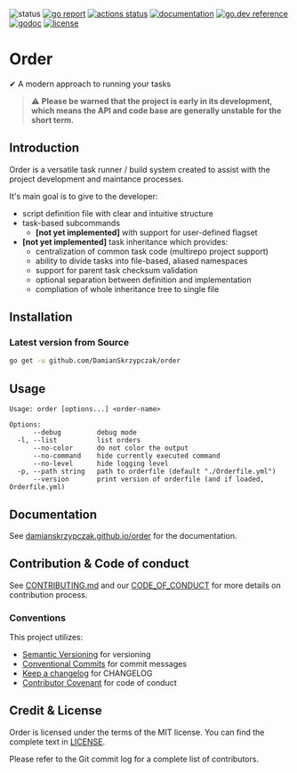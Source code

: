 ![status](https://img.shields.io/badge/status-beta-yellow.svg)
[![go report](https://goreportcard.com/badge/github.com/DamianSkrzypczak/order)](https://goreportcard.com/report/github.com/DamianSkrzypczak/order)
[![actions status](https://github.com/DamianSkrzypczak/order/workflows/Testing/badge.svg)](https://github.com/DamianSkrzypczak/order/actions)
[![documentation](https://img.shields.io/badge/documentation-reference-%234DB6AC)](https://damianskrzypczak.github.io/order)
[![go.dev reference](https://img.shields.io/badge/go.dev-reference-007d9c)](https://pkg.go.dev/github.com/DamianSkrzypczak/order)
[![godoc](https://godoc.org/github.com/DamianSkrzypczak/order?status.svg)](http://godoc.org/github.com/DamianSkrzypczak/order)
[![license](https://img.shields.io/badge/License-MIT-blue.svg)](https://github.com/DamianSkrzypczak/order/blob/master/LICENSE)


<!-- <img align="right" height="100px" src="https://raw.githubusercontent.com/DamianSkrzypczak/order/master/media/logo.png"> -->
<!-- <img alt="logo" align="right" width="350px" src="./media/logo.png"> -->

# Order
✔ A modern approach to running your tasks

> :warning: **Please be warned that the project is early in its development, which means the API and code base are generally unstable for the short term.**

## Introduction

Order is a versatile task runner / build system created to assist with the project development and maintance processes.

It's main goal is to give to the developer:
- script definition file with clear and intuitive structure
- task-based subcommands
    - **[not yet implemented]** with support for user-defined flagset
- **[not yet implemented]** task inheritance which provides:
    - centralization of common task code (multirepo project support)
    - ability to divide tasks into file-based, aliased namespaces
    - support for parent task checksum validation
    - optional separation between definition and implementation
    - compliation of whole inheritance tree to single file

## Installation
### Latest version from Source
```bash
go get -u github.com/DamianSkrzypczak/order
```

## Usage
```
Usage: order [options...] <order-name>

Options:
      --debug         debug mode
  -l, --list          list orders
      --no-color      do not color the output
      --no-command    hide currently executed command
      --no-level      hide logging level
  -p, --path string   path to orderfile (default "./Orderfile.yml")
      --version       print version of orderfile (and if loaded, Orderfile.yml)
```

## Documentation
See [damianskrzypczak.github.io/order](https://damianskrzypczak.github.io/order/) for the documentation.

## Contribution & Code of conduct
See [CONTRIBUTING.md](CONTRIBUTING.md)
and our [CODE_OF_CONDUCT](CODDE_OF_CONDUCT.md) for more details on contribution process.

### Conventions
This project utilizes:
- [Semantic Versioning](https://semver.org/spec/v2.0.0.html) for versioning
- [Conventional Commits](https://www.conventionalcommits.org/en/v1.0.0/) for commit messages
- [Keep a changelog](https://keepachangelog.com/en/1.0.0/) for CHANGELOG
- [Contributor Covenant](https://www.contributor-covenant.org) for code of conduct

## Credit & License
Order is licensed under the terms of the MIT license. You can find the complete text in [LICENSE](LICENSE).

Please refer to the Git commit log for a complete list of contributors.